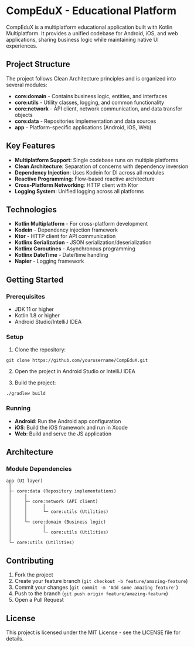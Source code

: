 # CompEduX - Educational Platform

CompEduX is a multiplatform educational application built with Kotlin Multiplatform. It provides a unified codebase for Android, iOS, and web applications, sharing business logic while maintaining native UI experiences.

## Project Structure

The project follows Clean Architecture principles and is organized into several modules:

- **core:domain** - Contains business logic, entities, and interfaces
- **core:utils** - Utility classes, logging, and common functionality
- **core:network** - API client, network communication, and data transfer objects
- **core:data** - Repositories implementation and data sources
- **app** - Platform-specific applications (Android, iOS, Web)

## Key Features

- **Multiplatform Support**: Single codebase runs on multiple platforms
- **Clean Architecture**: Separation of concerns with dependency inversion
- **Dependency Injection**: Uses Kodein for DI across all modules
- **Reactive Programming**: Flow-based reactive architecture
- **Cross-Platform Networking**: HTTP client with Ktor
- **Logging System**: Unified logging across all platforms

## Technologies

- **Kotlin Multiplatform** - For cross-platform development
- **Kodein** - Dependency injection framework
- **Ktor** - HTTP client for API communication
- **Kotlinx Serialization** - JSON serialization/deserialization
- **Kotlinx Coroutines** - Asynchronous programming
- **Kotlinx DateTime** - Date/time handling
- **Napier** - Logging framework

## Getting Started

### Prerequisites

- JDK 11 or higher
- Kotlin 1.8 or higher
- Android Studio/IntelliJ IDEA

### Setup

1. Clone the repository:
```
git clone https://github.com/yourusername/CompEduX.git
```

2. Open the project in Android Studio or IntelliJ IDEA

3. Build the project:
```
./gradlew build
```

### Running

- **Android**: Run the Android app configuration
- **iOS**: Build the iOS framework and run in Xcode
- **Web**: Build and serve the JS application

## Architecture

### Module Dependencies

```
app (UI layer)
 │
 ├─ core:data (Repository implementations)
 │     │
 │     ├─ core:network (API client)
 │     │      │
 │     │      └─ core:utils (Utilities)
 │     │
 │     └─ core:domain (Business logic)
 │            │
 │            └─ core:utils (Utilities)
 │
 └─ core:utils (Utilities)
```

## Contributing

1. Fork the project
2. Create your feature branch (`git checkout -b feature/amazing-feature`)
3. Commit your changes (`git commit -m 'Add some amazing feature'`)
4. Push to the branch (`git push origin feature/amazing-feature`)
5. Open a Pull Request

## License

This project is licensed under the MIT License - see the LICENSE file for details.
